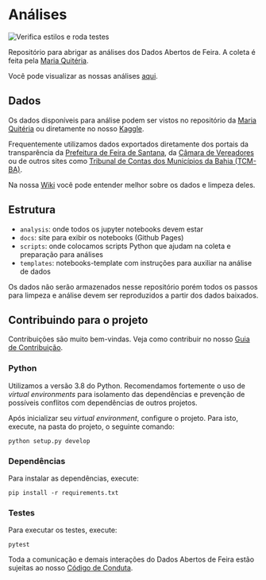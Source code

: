 # Análises

![Verifica estilos e roda testes](https://github.com/DadosAbertosDeFeira/analises/workflows/Verifica%20estilos%20e%20roda%20testes/badge.svg)

Repositório para abrigar as análises dos Dados Abertos de Feira.
A coleta é feita pela [Maria Quitéria](https://github.com/DadosAbertosDeFeira/maria-quiteria).

Você pode visualizar as nossas análises [aqui](https://dadosabertosdefeira.github.io/analises/).

## Dados

Os dados disponíveis para análise podem ser vistos no repositório da [Maria Quitéria](https://github.com/DadosAbertosDeFeira/analises#dados)
ou diretamente no nosso [Kaggle](https://www.kaggle.com/dadosabertosdefeira/).

Frequentemente utilizamos dados exportados diretamente dos portais da transparência da
[Prefeitura de Feira de Santana](http://www.transparencia.feiradesantana.ba.gov.br/),
da [Câmara de Vereadores](https://www.transparencia.feiradesantana.ba.leg.br/)
ou de outros sites como [Tribunal de Contas dos Municípios da Bahia (TCM-BA)](https://www.tcm.ba.gov.br/).

Na nossa [Wiki](https://github.com/DadosAbertosDeFeira/analises/wiki) você pode
entender melhor sobre os dados e limpeza deles.

## Estrutura

* `analysis`: onde todos os jupyter notebooks devem estar
* `docs`: site para exibir os notebooks (Github Pages)
* `scripts`: onde colocamos scripts Python que ajudam na coleta e preparação para análises
* `templates`: notebooks-template com instruções para auxiliar na análise de dados

Os dados não serão armazenados nesse repositório porém todos os passos
para limpeza e análise devem ser reproduzidos a partir dos dados baixados.

## Contribuindo para o projeto

Contribuições são muito bem-vindas. Veja como contribuir no nosso [Guia de Contribuição](CONTRIBUTING.md).

### Python

Utilizamos a versão 3.8 do Python. Recomendamos fortemente o uso de _virtual environments_ para isolamento
das dependências e prevenção de possíveis conflitos com dependências de outros projetos.

Após inicializar seu _virtual environment_, configure o projeto. Para isto, execute, na pasta do projeto, o seguinte comando:

```
python setup.py develop
```

### Dependências

Para instalar as dependências, execute:

```
pip install -r requirements.txt
```

### Testes

Para executar os testes, execute:

```
pytest
```

Toda a comunicação e demais interações do Dados Abertos de Feira estão sujeitas
ao nosso [Código de Conduta](https://github.com/DadosAbertosDeFeira/maria-quiteria/blob/main/CODE_OF_CONDUCT.md).
